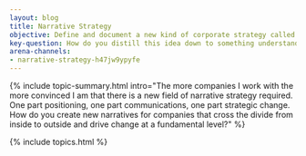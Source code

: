 ```yaml
---
layout: blog
title: Narrative Strategy
objective: Define and document a new kind of corporate strategy called narrative strategy.
key-question: How do you distill this idea down to something understandable and compelling that doesn't look like simple positioning work.
arena-channels:
- narrative-strategy-h47jw9ypyfe
---
```


{% include topic-summary.html intro="The more companies I work with the more convinced I am that there is a new field of narrative strategy required. One part positioning, one part communications, one part strategic change. How do you create new narratives for companies that cross the divide from inside to outside and drive change at a fundamental level?" %}

{% include topics.html %}